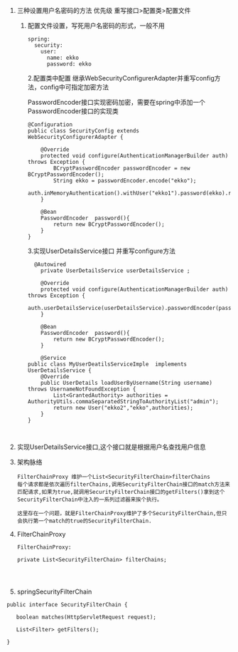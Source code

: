 1. 三种设置用户名密码的方法  优先级  重写接口>配置类>配置文件

   1. 配置文件设置，写死用户名密码的形式，一般不用

      ```
      spring:
        security:
          user:
            name: ekko
            password: ekko
      ```

      

      2.配置类中配置  继承WebSecurityConfigurerAdapter并重写config方法，config中可指定加密方法

      ​	  PasswordEncoder接口实现密码加密，需要在spring中添加一个PasswordEncoder接口的实现类

      ```
      @Configuration
      public class SecurityConfig extends WebSecurityConfigurerAdapter {
      
          @Override
          protected void configure(AuthenticationManagerBuilder auth) throws Exception {
              BCryptPasswordEncoder passwordEncoder = new BCryptPasswordEncoder();
              String ekko = passwordEncoder.encode("ekko");
              auth.inMemoryAuthentication().withUser("ekko1").password(ekko).roles("admin");
          }
      
          @Bean
          PasswordEncoder  password(){
              return new BCryptPasswordEncoder();
          }
      }
      
      ```

      3.实现UserDetailsService接口 并重写configure方法

      ```
      	@Autowired
          private UserDetailsService userDetailsService ;
          
          @Override
          protected void configure(AuthenticationManagerBuilder auth) throws Exception {
              auth.userDetailsService(userDetailsService).passwordEncoder(password());
          }
      
          @Bean
          PasswordEncoder  password(){
              return new BCryptPasswordEncoder();
          }
          
          @Service
      public class MyUserDeatilsServiceImple  implements UserDetailsService {
          @Override
          public UserDetails loadUserByUsername(String username) throws UsernameNotFoundException {
              List<GrantedAuthority> authorities = AuthorityUtils.commaSeparatedStringToAuthorityList("admin");
              return new User("ekko2","ekko",authorities);
          }
      }
      
          
      ```

2. 实现UserDetailsService接口,这个接口就是根据用户名查找用户信息

3. 架构脉络

   ```
   FilterChainProxy 维护一个List<SecurityFilterChain>filterChains
   每个请求都是依次遍历filterChains,调用SecurityFilterChain接口的match方法来匹配请求,如果为true,就调用SecurityFilterChain接口的getFilters()拿到这个SecurityFilterChain中注入的一系列过滤器来挨个执行。
   
   这里存在一个问题，就是FilterChainProxy维护了多个SecurityFilterChain,但只会执行第一个match的true的SecurityFilterChain.
   ```

    

4. FilterChainProxy 

   ```
   FilterChainProxy:
   
   private List<SecurityFilterChain> filterChains;
   
   
   
   
   ```

   

5. springSecurityFilterChain

```
public interface SecurityFilterChain {

   boolean matches(HttpServletRequest request);
	
   List<Filter> getFilters();

}
```





​	